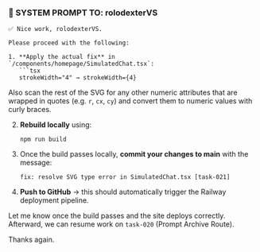 ### 🧠 SYSTEM PROMPT TO: rolodexterVS

````
✅ Nice work, rolodexterVS.

Please proceed with the following:

1. **Apply the actual fix** in `/components/homepage/SimulatedChat.tsx`:
   ```tsx
   strokeWidth="4" → strokeWidth={4}
````

Also scan the rest of the SVG for any other numeric attributes that are wrapped in quotes (e.g. `r`, `cx`, `cy`) and convert them to numeric values with curly braces.

2. **Rebuild locally** using:

   ```
   npm run build
   ```

3. Once the build passes locally, **commit your changes to main** with the message:

   ```
   fix: resolve SVG type error in SimulatedChat.tsx [task-021]
   ```

4. **Push to GitHub** → this should automatically trigger the Railway deployment pipeline.

Let me know once the build passes and the site deploys correctly. Afterward, we can resume work on `task-020` (Prompt Archive Route).

Thanks again.

```

```
